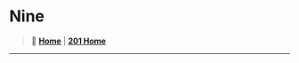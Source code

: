 # Nine

> 🏡 [**Home**](https://mistidinzy.github.io/ReadingNotes/)
|
> [**201 Home**](/201home.md)

_____
